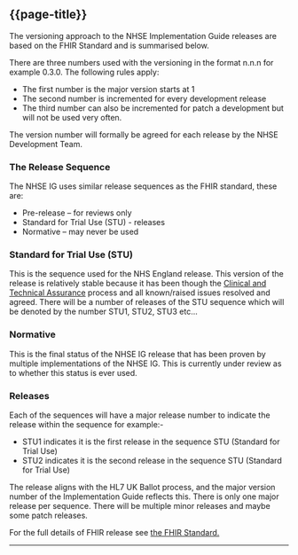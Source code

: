 ## {{page-title}}

The versioning approach to the NHSE Implementation Guide releases are based on the FHIR Standard and is summarised below.

There are three numbers used with the versioning in the format n.n.n for example 0.3.0. The following rules apply:

- The first number is the major version starts at 1
- The second number is incremented for every development release
- The third number can also be incremented for patch a development but will not be used very often.

The version number will formally be agreed for each release by the NHSE Development Team.

### The Release Sequence
The NHSE IG uses similar release sequences as the FHIR standard, these are:

- Pre-release – for reviews only
- Standard for Trial Use (STU) - releases
- Normative – may never be used

### Standard for Trial Use (STU)
This is the sequence used for the NHS England release. This version of the release is relatively stable because it has been though the [Clinical and Technical Assurance](https://simplifier.net/guide/NHSE-Design-and-Development-Approach2/Home/Assurance---Endorsement/Clinical-and-Technical-Assurance.page.md?version=current "Title") process and all known/raised issues resolved and agreed. There will be a number of releases of the STU sequence which will be denoted by the number STU1, STU2, STU3 etc...

### Normative
This is the final status of the NHSE IG release that has been proven by multiple implementations of the NHSE IG. This is currently under review as to whether this status is ever used.

### Releases

Each of the sequences will have a major release number to indicate the release within the sequence for example:-

- STU1 indicates it is the first release in the sequence STU (Standard for Trial Use)
- STU2 indicates it is the second release in the sequence STU (Standard for Trial Use)

The release aligns with the HL7 UK Ballot process, and the major version number of the Implementation Guide reflects this. There is only one major release per sequence. There will be multiple minor releases and maybe some patch releases.

For the full details of FHIR release see <a href="http://www.hl7.org/fhir/r4/versions.html">the FHIR Standard.</a>

---
